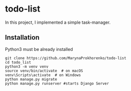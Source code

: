 # todo-list

In this project, I implemented a simple task-manager.


## Installation 

Python3 must be already installed

```shell
git clone https://github.com/MarynaProkhorenko/todo-list
cd todo_list
python3 -m venv venv
source venv/bin/activate  # on macOS
venv\Scripts\activate  # on Windows 
python manage.py migrate
python manage.py runserver #starts Django Server
```

<br />